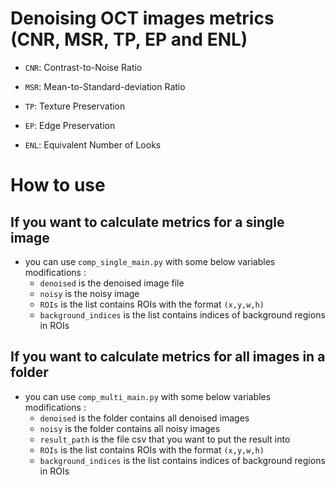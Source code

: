 # Denoising OCT images metrics (CNR, MSR, TP, EP and ENL)

- `CNR`: Contrast-to-Noise Ratio

- `MSR`: Mean-to-Standard-deviation Ratio

- `TP`: Texture Preservation

- `EP`: Edge Preservation

- `ENL`: Equivalent Number of Looks

# How to use

## If you want to calculate metrics for a single image
- you can use `comp_single_main.py` with some below variables modifications :
  - `denoised` is the denoised image file
  - `noisy` is the noisy image
  - `ROIs` is the list contains ROIs with the format `(x,y,w,h)` 
  - `background_indices` is the list contains indices of background regions in ROIs

## If you want to calculate metrics for all images in a folder
- you can use `comp_multi_main.py` with some below variables modifications :
  - `denoised` is the folder contains all denoised images
  - `noisy` is the folder contains all noisy images
  - `result_path` is the file csv that you want to put the result into
  - `ROIs` is the list contains ROIs with the format `(x,y,w,h)`
  - `background_indices` is the list contains indices of background regions in ROIs



